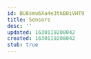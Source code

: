 ```yaml
---
id: BU8smu6Xa4e3tkB0iVHT9
title: Sensors
desc: ''
updated: 1630119208042
created: 1630119208042
stub: true
---
```



